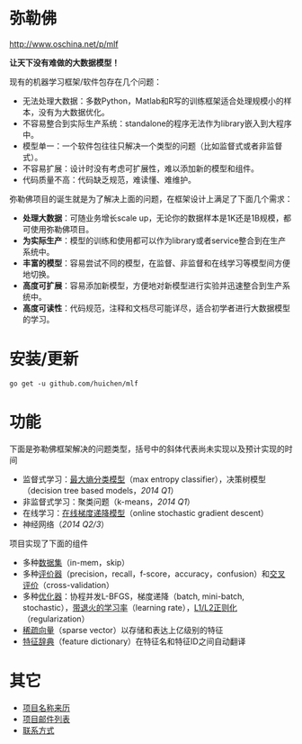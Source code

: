 弥勒佛
=====

http://www.oschina.net/p/mlf


**让天下没有难做的大数据模型！**

现有的机器学习框架/软件包存在几个问题：

* 无法处理大数据：多数Python，Matlab和R写的训练框架适合处理规模小的样本，没有为大数据优化。
* 不容易整合到实际生产系统：standalone的程序无法作为library嵌入到大程序中。
* 模型单一：一个软件包往往只解决一个类型的问题（比如监督式或者非监督式）。
* 不容易扩展：设计时没有考虑可扩展性，难以添加新的模型和组件。
* 代码质量不高：代码缺乏规范，难读懂、难维护。

弥勒佛项目的诞生就是为了解决上面的问题，在框架设计上满足了下面几个需求：

* **处理大数据**：可随业务增长scale up，无论你的数据样本是1K还是1B规模，都可使用弥勒佛项目。
* **为实际生产**：模型的训练和使用都可以作为library或者service整合到在生产系统中。
* **丰富的模型**：容易尝试不同的模型，在监督、非监督和在线学习等模型间方便地切换。
* **高度可扩展**：容易添加新模型，方便地对新模型进行实验并迅速整合到生产系统中。
* **高度可读性**：代码规范，注释和文档尽可能详尽，适合初学者进行大数据模型的学习。

# 安装/更新

```
go get -u github.com/huichen/mlf
```

# 功能

下面是弥勒佛框架解决的问题类型，括号中的斜体代表尚未实现以及预计实现的时间

* 监督式学习：[最大熵分类模型](/doc/maxent.md)（max entropy classifier），决策树模型（decision tree based models，*2014 Q1*）
* 非监督式学习：聚类问题（k-means，*2014 Q1*）
* 在线学习：[在线梯度递降模型](/doc/online.md)（online stochastic gradient descent）
* 神经网络（*2014 Q2/3*）

项目实现了下面的组件

* 多种[数据集](/doc/dataset.md)（in-mem，skip）
* 多种[评价器](/doc/eval.md)（precision，recall，f-score，accuracy，confusion）和[交叉评价](/doc/cross_validate.md)（cross-validation）
* 多种[优化器](/doc/optimizer.md)：协程并发L-BFGS，梯度递降（batch, mini-batch, stochastic），[带退火的学习率](/doc/optimizer.md#学习率)（learning rate），[L1/L2正则化](/doc/optimizer.md#正则化)（regularization）
* [稀疏向量](/doc/sparse_vector.md)（sparse vector）以存储和表达上亿级别的特征
* [特征辞典](/doc/dictionary.md)（feature dictionary）在特征名和特征ID之间自动翻译


# 其它

* [项目名称来历](/doc/naming.md)
* [项目邮件列表](https://groups.google.com/forum/#!forum/mlf-users)
* [联系方式](/doc/feedback.md)
